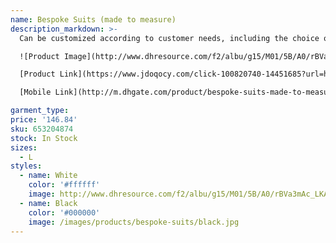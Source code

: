 ```yaml
---
name: Bespoke Suits (made to measure)
description_markdown: >-
  Can be customized according to customer needs, including the choice of fabric, pattern modification, detail modification.

  ![Product Image](http://www.dhresource.com/f2/albu/g15/M01/5B/A0/rBVa3mAc_LKAc8-sAACr5qvz0rw132.jpg)

  [Product Link](https://www.jdoqocy.com/click-100820740-14451685?url=http%3A%2F%2Fwww.dhgate.com%2Fproduct%2Fbespoke-suits-made-to-measure-%2F653204874.html)

  [Mobile Link](http://m.dhgate.com/product/bespoke-suits-made-to-measure-/653204874.html)

garment_type:
price: '146.84'
sku: 653204874
stock: In Stock
sizes:
  - L
styles:
  - name: White
    color: '#ffffff'
    image: http://www.dhresource.com/f2/albu/g15/M01/5B/A0/rBVa3mAc_LKAc8-sAACr5qvz0rw132.jpg
  - name: Black
    color: '#000000'
    image: /images/products/bespoke-suits/black.jpg
---
```


